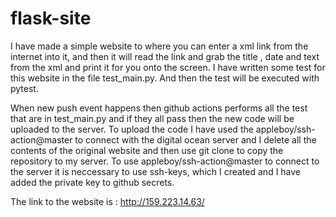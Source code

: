 # flask-site

I have made a simple website to where you can enter a xml link from the internet into it, and then it will read the link and grab the title , 
date and text from the xml and print it for you onto the screen. 
I have written some test for this website in the file test_main.py. And then the test will be executed with pytest.

When new push event happens then github actions performs all the test that are in test_main.py and if they all pass 
then the new code will be uploaded to the server.
To upload the code I have used the appleboy/ssh-action@master to connect with the digital ocean server and I delete all the contents of the original website 
and then use git clone to copy the repository to my server. To use appleboy/ssh-action@master to connect to the server it is neccessary to use ssh-keys, which I created and I have added the private key to github secrets.

The link to the website is : http://159.223.14.63/
